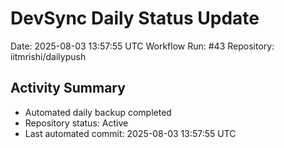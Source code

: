 # DevSync Daily Status Update
Date: 2025-08-03 13:57:55 UTC
Workflow Run: #43
Repository: iitmrishi/dailypush

## Activity Summary
- Automated daily backup completed
- Repository status: Active
- Last automated commit: 2025-08-03 13:57:55 UTC

